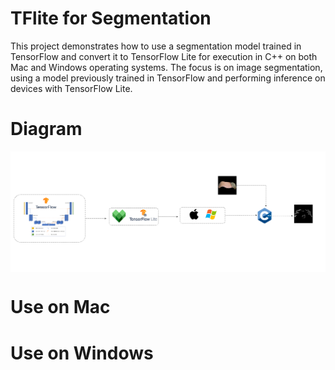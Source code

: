 # TFlite for Segmentation
This project demonstrates how to use a segmentation model trained in TensorFlow and convert it to TensorFlow Lite for execution in C++ on both Mac and Windows operating systems. The focus is on image segmentation, using a model previously trained in TensorFlow and performing inference on devices with TensorFlow Lite.
# Diagram
<center>
<div style="display: flex; gap: 10px;">
    <img src="diagram.png" alt="Home page" width="900">
</div>
</center>

# Use on Mac 



# Use on Windows


